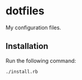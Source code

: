 # dotfiles

My configuration files.

## Installation

Run the following command:

```
./install.rb
```
